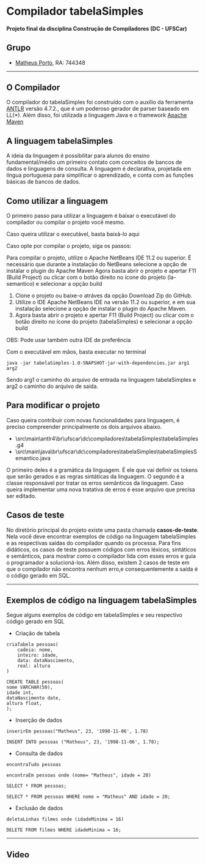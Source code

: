 # Compilador tabelaSimples
#### Projeto final da disciplina Construção de Compiladores (DC - UFSCar)

## Grupo
- [Matheus Porto](https://github.com/matheusporto), RA: 744348
_____________________________________________________________________________________

## O Compilador

O compilador do tabelaSimples foi construído com o auxílio da ferramenta [ANTLR](https://www.antlr.org/)
versão 4.7.2., que é um poderoso gerador de parser baseado em LL(*). Além disso, foi utilizada a linguagem
Java e o framework [Apache Maven](https://maven.apache.org/)

## A linguagem tabelaSimples

A ideia da linguagem é possibilitar para alunos do ensino fundamental/médio um primeiro contato com
conceitos de bancos de dados e linguagens de consulta. A linguagem é declarativa, projetada em língua
portuguesa para simplificar o aprendizado, e conta com as funções básicas de bancos de dados. 


## Como utilizar a linguagem

O primeiro passo para utilizar a linguagem é baixar o executável do compilador ou compilar o projeto você mesmo.

Caso queira utilizar o executável, basta baixá-lo aqui

Caso opte por compilar o projeto, siga os passos:


Para compilar o projeto, utilize o Apache NetBeans IDE 11.2 ou superior.
É necessário que durante a instalação do NetBeans selecione a opção de instalar o plugin do Apache Maven
Agora basta abrir o projeto e apertar F11 (Build Project) ou clicar com o botão direito no ícone do projeto (la-semantico) e selecionar a opção build


1. Clone o projeto ou baixe-o atráves da opção Download Zip do GitHub.
2. Utilize o IDE Apache NetBeans IDE na versão 11.2 ou superior, e em sua instalação selecione a opção de instalar o plugin do Apache Maven.
3. Agora basta abrir o projeto e apertar F11 (Build Project) ou clicar com o botão direito no ícone do projeto (tabelaSimples) e selecionar a opção build

OBS: Pode usar também outra IDE de preferência

Com o executável em mãos, basta executar no terminal
```
java -jar tabelaSimples-1.0-SNAPSHOT-jar-with-dependencies.jar arg1 arg2
```
Sendo arg1 o caminho do arquivo de entrada na linguagem tabelaSimples e arg2 o caminho do arquivo de saida.


## Para modificar o projeto

Caso queira contribuir com novas funcionalidades para linguagem, é preciso compreender principalmente os dois arquivos abaixo.

- \src\main\antlr4\br\ufscar\dc\compiladores\tabelaSimples\tabelaSimples.g4
- \src\main\java\br\ufscar\dc\compiladores\tabelaSimples\tabelaSimplesSemantico.java

O primeiro deles é a gramática da linguagem. É ele que vai definir os tokens que serão gerados e as regras sintáticas da linguagem.
O segundo é a classe responsável por tratar os erros semânticos da linguagem. Caso queira implementar uma nova tratativa de erros é esse arquivo que precisa ser editado.

## Casos de teste

No diretório principal do projeto existe uma pasta chamada **casos-de-teste**. Nela você deve encontrar exemplos de código na linguagem tabelaSimples e as respectivas
saídas do compilador quando os processa. Para fins didáticos, os casos de teste possuem códigos com erros léxicos, sintáticos e semânticos, para mostrar como o compilador
lida com esses erros e guia o programador a solucioná-los. Além disso, existem 2 casos de teste em que o compilador não encontra nenhum erro,e consequentemente a saída
é o código gerado em SQL.

_____________________________________________________________________________________

## Exemplos de código na linguagem tabelaSimples

Segue alguns exemplos de código em tabelaSimples e seu respectivo código gerado em SQL

- Criação de tabela
```
criaTabela pessoas(
	cadeia: nome,
	inteiro: idade,
	data: dataNascimento,
	real: altura
)
```

```
CREATE TABLE pessoas(
nome VARCHAR(50),
idade int,
dataNascimento date,
altura float,
);
```

- Inserção de dados
```
inserirEm pessoas("Matheus", 23, '1998-11-06', 1.78)
```

```
INSERT INTO pessoas ("Matheus", 23, '1998-11-06', 1.78);
```


- Consulta de dados
```
encontraTudo pessoas

encontraEm pessoas onde (nome= "Matheus", idade = 20)
```

```
SELECT * FROM pessoas;

SELECT * FROM pessoas WHERE nome = "Matheus" AND idade = 20;

```

- Exclusão de dados

```
deletaLinhas filmes onde (idadeMinima = 16)
```

```
DELETE FROM filmes WHERE idadeMinima = 16;
```

******************************************************

## Video 
